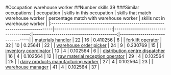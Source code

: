 #Occupation warehouse worker
##Number skills 39
###Similar occupations:
| occupation                                                                    |   skills in this occupation |   skills that match warehouse worker |   percentage match with warehouse worker |   skills not in warehouse worker |
|:------------------------------------------------------------------------------|----------------------------:|-------------------------------------:|-----------------------------------------:|---------------------------------:|
| [materials handler](materials_handler.md)                                     |                          22 |                                   16 |                                 0.410256 |                                6 |
| [forklift operator](forklift_operator.md)                                     |                          32 |                                   10 |                                 0.25641  |                               22 |
| [warehouse order picker](warehouse_order_picker.md)                           |                          24 |                                    9 |                                 0.230769 |                               15 |
| [inventory coordinator](inventory_coordinator.md)                             |                          10 |                                    4 |                                 0.102564 |                                6 |
| [distribution centre dispatcher](distribution_centre_dispatcher.md)           |                          16 |                                    4 |                                 0.102564 |                               12 |
| [raw material reception operator](raw_material_reception_operator.md)         |                          29 |                                    4 |                                 0.102564 |                               25 |
| [dairy products manufacturing worker](dairy_products_manufacturing_worker.md) |                          27 |                                    4 |                                 0.102564 |                               23 |
| [warehouse manager](warehouse_manager.md)                                     |                          41 |                                    4 |                                 0.102564 |                               37 |
